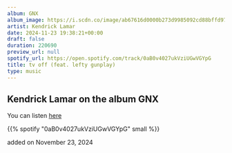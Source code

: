 ```yaml
---
album: GNX
album_image: https://i.scdn.co/image/ab67616d0000b273d9985092cd88bffd97653b58
artist: Kendrick Lamar
date: 2024-11-23 19:38:21+00:00
draft: false
duration: 220690
preview_url: null
spotify_url: https://open.spotify.com/track/0aB0v4027ukVziUGwVGYpG
title: tv off (feat. lefty gunplay)
type: music
---
```



## Kendrick Lamar on the album GNX

You can listen [here](https://open.spotify.com/track/0aB0v4027ukVziUGwVGYpG)

{{% spotify "0aB0v4027ukVziUGwVGYpG" small %}}

added on November 23, 2024